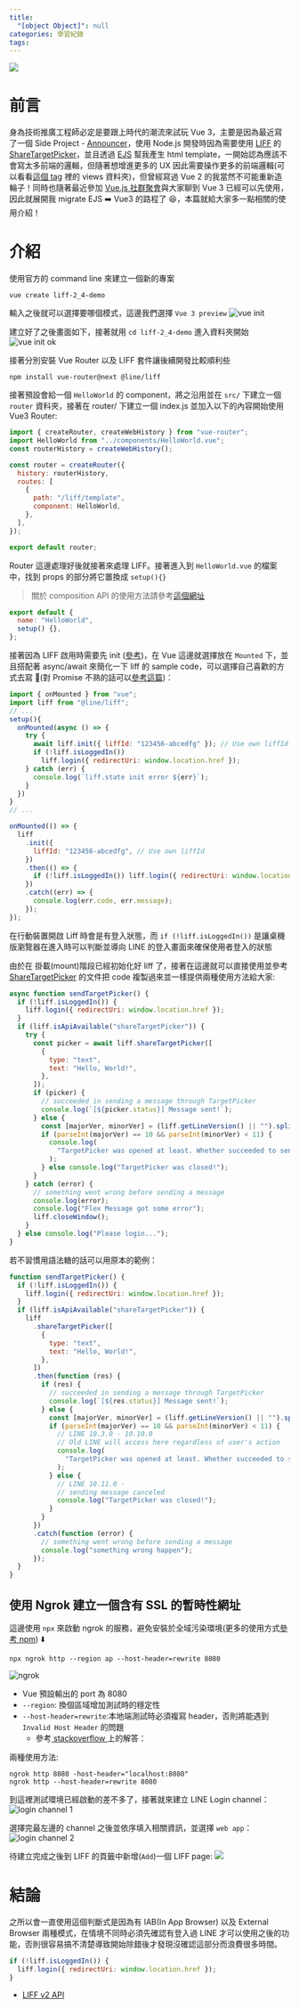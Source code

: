 ```yaml
---
title:
  "[object Object]": null
categories: 學習紀錄
tags:
---
```


![](https://i.imgur.com/0QAGPDc.png)

# 前言

身為技術推廣工程師必定是要跟上時代的潮流來試玩 Vue 3，主要是因為最近寫了一個 Side Project - [Announcer](https://github.com/louis70109/Announcer)，使用 Node.js 開發時因為需要使用 [LIFF](https://developers.line.biz/en/reference/liff/) 的 [ShareTargetPicker](https://developers.line.biz/en/reference/liff/#share-target-picker)，並且透過 [EJS](https://ejs.co/) 幫我產生 html template，一開始認為應該不會寫太多前端的邏輯，但隨著想增進更多的 UX 因此需要操作更多的前端邏輯(可以看看[這個 tag](https://github.com/louis70109/Announcer/releases/tag/v1-ejs) 裡的 views 資料夾)，但曾經寫過 Vue 2 的我當然不可能重新造輪子！同時也隨著最近參加 [Vue.js 社群聚會](https://engineering.linecorp.com/zh-hant/blog/vue-taiwan-006-sharing/)與大家聊到 Vue 3 已經可以先使用，因此就展開我 migrate EJS ➡️ Vue3 的路程了 😆，本篇就給大家多一點相關的使用介紹！

<!-- more -->

# 介紹

使用官方的 command line 來建立一個新的專案

```
vue create liff-2_4-demo
```

輸入之後就可以選擇要哪個模式，這邊我們選擇 `Vue 3 preview`
![vue init](https://nijialin.com/images/vue3/vue-init.png)

建立好了之後畫面如下，接著就用 `cd liff-2_4-demo` 進入資料夾開始
![vue init ok](https://nijialin.com/images/vue3/vue-init-ok.png)

接著分別安裝 Vue Router 以及 LIFF 套件讓後續開發比較順利些

```
npm install vue-router@next @line/liff
```

接著預設會給一個 `HelloWorld` 的 component，將之沿用並在 `src/` 下建立一個 `router` 資料夾，接著在 router/ 下建立一個 index.js 並加入以下的內容開始使用 Vue3 Router:

<script src="https://gist.github.com/louis70109/4c7ea0635e6f79af5ffb6f4781d87383.js"></script>

```javascript
import { createRouter, createWebHistory } from "vue-router";
import HelloWorld from "../components/HelloWorld.vue";
const routerHistory = createWebHistory();

const router = createRouter({
  history: routerHistory,
  routes: [
    {
      path: "/liff/template",
      component: HelloWorld,
    },
  ],
});

export default router;
```

Router 這邊處理好後就接著來處理 LIFF。接著進入到 `HelloWorld.vue` 的檔案中，找到 props 的部分將它置換成 `setup(){}`

> 關於 composition API 的使用方法請參考[這個網址](https://composition-api.vuejs.org/#basic-example)

```javascript
export default {
  name: "HelloWorld",
  setup() {},
};
```

接著因為 LIFF 啟用時需要先 init ([參考](https://developers.line.biz/en/reference/liff/#initialize-liff-app))，在 Vue 這邊就選擇放在 `Mounted` 下，並且搭配著 async/await 來簡化一下 liff 的 sample code，可以選擇自己喜歡的方式去寫 🙂(對 Promise 不熟的話可以[參考這篇](https://nijialin.com/2020/06/13/learn-javascript-promise/))：

```javascript
import { onMounted } from "vue";
import liff from "@line/liff";
// ...
setup(){
  onMounted(async () => {
    try {
      await liff.init({ liffId: "123456-abcedfg" }); // Use own liffId
      if (!liff.isLoggedIn())
        liff.login({ redirectUri: window.location.href });
    } catch (err) {
      console.log(`liff.state init error ${err}`);
    }
  })
}
// ...
```

```javascript
onMounted(() => {
  liff
    .init({
      liffId: "123456-abcedfg", // Use own liffId
    })
    .then(() => {
      if (!liff.isLoggedIn()) liff.login({ redirectUri: window.location.href });
    })
    .catch((err) => {
      console.log(err.code, err.message);
    });
});
```

在行動裝置開啟 Liff 時會是有登入狀態，而 `if (!liff.isLoggedIn())` 是讓桌機版瀏覽器在進入時可以判斷並導向 LINE 的登入畫面來確保使用者登入的狀態

由於在 掛載(mount)階段已經初始化好 liff 了，接著在這邊就可以直接使用並參考 [ShareTargetPicker](https://developers.line.biz/en/reference/liff/#share-target-picker) 的文件把 code 複製過來並一樣提供兩種使用方法給大家:

```javascript
async function sendTargetPicker() {
  if (!liff.isLoggedIn()) {
    liff.login({ redirectUri: window.location.href });
  }
  if (liff.isApiAvailable("shareTargetPicker")) {
    try {
      const picker = await liff.shareTargetPicker([
        {
          type: "text",
          text: "Hello, World!",
        },
      ]);
      if (picker) {
        // succeeded in sending a message through TargetPicker
        console.log(`[${picker.status}] Message sent!`);
      } else {
        const [majorVer, minorVer] = (liff.getLineVersion() || "").split(".");
        if (parseInt(majorVer) == 10 && parseInt(minorVer) < 11) {
          console.log(
            "TargetPicker was opened at least. Whether succeeded to send message is unclear"
          );
        } else console.log("TargetPicker was closed!");
      }
    } catch (error) {
      // something went wrong before sending a message
      console.log(error);
      console.log("Flex Message got some error");
      liff.closeWindow();
    }
  } else console.log("Please login...");
}
```

若不習慣用語法糖的話可以用原本的範例：

```javascript
function sendTargetPicker() {
  if (!liff.isLoggedIn()) {
    liff.login({ redirectUri: window.location.href });
  }
  if (liff.isApiAvailable("shareTargetPicker")) {
    liff
      .shareTargetPicker([
        {
          type: "text",
          text: "Hello, World!",
        },
      ])
      .then(function (res) {
        if (res) {
          // succeeded in sending a message through TargetPicker
          console.log(`[${res.status}] Message sent!`);
        } else {
          const [majorVer, minorVer] = (liff.getLineVersion() || "").split(".");
          if (parseInt(majorVer) == 10 && parseInt(minorVer) < 11) {
            // LINE 10.3.0 - 10.10.0
            // Old LINE will access here regardless of user's action
            console.log(
              "TargetPicker was opened at least. Whether succeeded to send message is unclear"
            );
          } else {
            // LINE 10.11.0 -
            // sending message canceled
            console.log("TargetPicker was closed!");
          }
        }
      })
      .catch(function (error) {
        // something went wrong before sending a message
        console.log("something wrong happen");
      });
  }
}
```

## 使用 Ngrok 建立一個含有 SSL 的暫時性網址

這邊使用 `npx` 來啟動 ngrok 的服務，避免安裝於全域污染環境(更多的使用方式[參考 npm](https://www.npmjs.com/package/npx)) ⬇️

```
npx ngrok http --region ap --host-header=rewrite 8080
```

![ngrok](https://nijialin.com/images/ngrok.png)

- Vue 預設輸出的 port 為 8080
- `--region`: 換個區域增加測試時的穩定性
- `--host-header=rewrite`:本地端測試時必須複寫 header，否則將能遇到 `Invalid Host Header` 的問題
  - 參考[ stackoverflow ](https://stackoverflow.com/questions/45425721/invalid-host-header-when-ngrok-tries-to-connect-to-react-dev-server)上的解答：

兩種使用方法:

```
ngrok http 8080 -host-header="localhost:8080"
ngrok http --host-header=rewrite 8080
```

到這裡測試環境已經啟動的差不多了，接著就來建立 LINE Login channel：
![login channel 1](https://nijialin.com/images/2020/vue-use-liff/login-create-1.png)

選擇完最左邊的 channel 之後並依序填入相關資訊，並選擇 `web app`：
![login channel 2](https://nijialin.com/images/2020/vue-use-liff/login-create-1.png)

待建立完成之後到 LIFF 的頁籤中新增(`Add`)一個 LIFF page:
![](https://nijialin.com/images/2020/vue-use-liff/liff-create-1.png)

# 結論

之所以會一直使用這個判斷式是因為有 IAB(In App Browser) 以及 External Browser 兩種模式，在情境不同時必須先確認有登入過 LINE 才可以使用之後的功能，否則很容易搞不清楚導致開始除錯後才發現沒確認這部分而浪費很多時間。

```javascript
if (!liff.isLoggedIn()) {
  liff.login({ redirectUri: window.location.href });
}
```

- [LIFF v2 API](https://developers.line.biz/en/reference/liff/)
